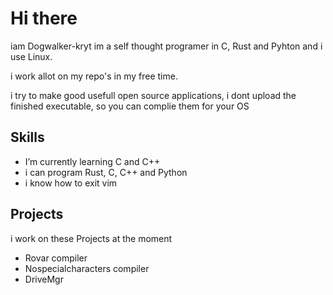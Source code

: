 # Hi there 
iam Dogwalker-kryt im a self thought programer in C, Rust and Pyhton and i use Linux.

i work allot on my repo's in my free time.

i try to make good usefull open source applications, i dont upload the finished executable, so you can complie them for your OS


## Skills
- I’m currently learning C and C++
- i can program Rust, C, C++ and Python
- i know how to exit vim

## Projects
i work on these Projects at the moment
- Rovar compiler
- Nospecialcharacters compiler
- DriveMgr



  
